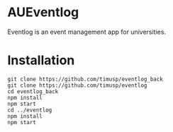 # AUEventlog

Eventlog is an event management app for universities.

# Installation

    git clone https://github.com/timusp/eventlog_back
    git clone https://github.com/timusp/eventlog
    cd eventlog_back
    npm install
    npm start
    cd ../eventlog
    npm install
    npm start
